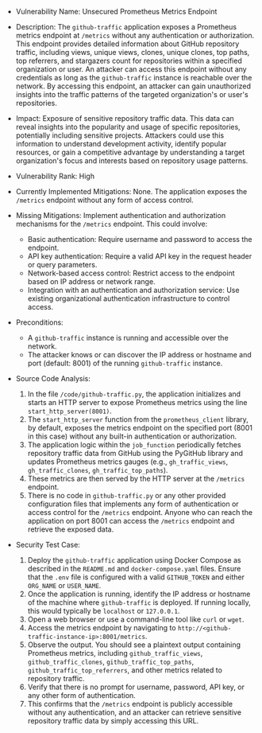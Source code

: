 - Vulnerability Name: Unsecured Prometheus Metrics Endpoint
- Description: The `github-traffic` application exposes a Prometheus metrics endpoint at `/metrics` without any authentication or authorization. This endpoint provides detailed information about GitHub repository traffic, including views, unique views, clones, unique clones, top paths, top referrers, and stargazers count for repositories within a specified organization or user. An attacker can access this endpoint without any credentials as long as the `github-traffic` instance is reachable over the network. By accessing this endpoint, an attacker can gain unauthorized insights into the traffic patterns of the targeted organization's or user's repositories.
- Impact: Exposure of sensitive repository traffic data. This data can reveal insights into the popularity and usage of specific repositories, potentially including sensitive projects. Attackers could use this information to understand development activity, identify popular resources, or gain a competitive advantage by understanding a target organization's focus and interests based on repository usage patterns.
- Vulnerability Rank: High
- Currently Implemented Mitigations: None. The application exposes the `/metrics` endpoint without any form of access control.
- Missing Mitigations: Implement authentication and authorization mechanisms for the `/metrics` endpoint. This could involve:
    - Basic authentication: Require username and password to access the endpoint.
    - API key authentication: Require a valid API key in the request header or query parameters.
    - Network-based access control: Restrict access to the endpoint based on IP address or network range.
    - Integration with an authentication and authorization service: Use existing organizational authentication infrastructure to control access.
- Preconditions:
    - A `github-traffic` instance is running and accessible over the network.
    - The attacker knows or can discover the IP address or hostname and port (default: 8001) of the running `github-traffic` instance.
- Source Code Analysis:
    1. In the file `/code/github-traffic.py`, the application initializes and starts an HTTP server to expose Prometheus metrics using the line `start_http_server(8001)`.
    2. The `start_http_server` function from the `prometheus_client` library, by default, exposes the metrics endpoint on the specified port (8001 in this case) without any built-in authentication or authorization.
    3. The application logic within the `job_function` periodically fetches repository traffic data from GitHub using the PyGitHub library and updates Prometheus metrics gauges (e.g., `gh_traffic_views`, `gh_traffic_clones`, `gh_traffic_top_paths`).
    4. These metrics are then served by the HTTP server at the `/metrics` endpoint.
    5. There is no code in `github-traffic.py` or any other provided configuration files that implements any form of authentication or access control for the `/metrics` endpoint. Anyone who can reach the application on port 8001 can access the `/metrics` endpoint and retrieve the exposed data.

- Security Test Case:
    1. Deploy the `github-traffic` application using Docker Compose as described in the `README.md` and `docker-compose.yaml` files. Ensure that the `.env` file is configured with a valid `GITHUB_TOKEN` and either `ORG_NAME` or `USER_NAME`.
    2. Once the application is running, identify the IP address or hostname of the machine where `github-traffic` is deployed. If running locally, this would typically be `localhost` or `127.0.0.1`.
    3. Open a web browser or use a command-line tool like `curl` or `wget`.
    4. Access the metrics endpoint by navigating to `http://<github-traffic-instance-ip>:8001/metrics`.
    5. Observe the output. You should see a plaintext output containing Prometheus metrics, including `github_traffic_views`, `github_traffic_clones`, `github_traffic_top_paths`, `github_traffic_top_referrers`, and other metrics related to repository traffic.
    6. Verify that there is no prompt for username, password, API key, or any other form of authentication.
    7. This confirms that the `/metrics` endpoint is publicly accessible without any authentication, and an attacker can retrieve sensitive repository traffic data by simply accessing this URL.